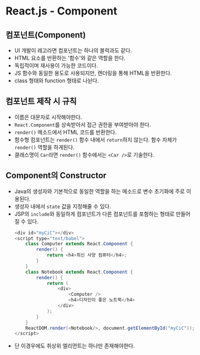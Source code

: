 # React.js - Component
## 컴포넌트(Component)
- UI 개발이 레고라면 컴포넌트는 하나의 블럭과도 같다.
- HTML 요소를 반환하는 '함수'와 같은 역할을 한다.
- 독립적이며 재사용이 가능한 코드이다.
- JS 함수와 동일한 용도로 사용되지만, 렌더링을 통해 HTML을 반환한다.
- class 형태와 function 형태로 나뉜다.

## 컴포넌트 제작 시 규칙
- 이름은 대문자로 시작해야한다.
- ```React.Component```를 상속받아서 접근 권한을 부여받아야 한다.
- ```render()``` 메소드에서 HTML 코드를 반환한다.
- 함수형 컴포넌트는 ```render()``` 함수 내에서 ```return```하지 않는다. 함수 자체가 ```render()``` 역할을 하게된다.
- 클래스명이 ```Car```라면 ```render()``` 함수에서는 ```<Car />```로 기술한다.

## Component의 Constructor
- Java의 생성자와 기본적으로 동일한 역할을 하는 메소드로 변수 초기화에 주로 이용된다.
- 생성자 내에서 ```state``` 값을 지정해줄 수 있다.
- JSP의 ```include```와 동일하게 컴포넌트가 다른 컴포넌트를 포함하는 형태로 만들어질 수 있다.
    ```java
    <div id="myCiC"></div>
    <script type="text/babel">
        class Computer extends React.Component {
            render() {
                return <h4>최신 사양 컴퓨터</h4>;
            }
        }
        class Notebook extends React.Component {
            render() {
                return (
                    <div>
                        <Computer />
                        <h4>디자인이 좋은 노트북</h4>   
                    </div>  
                );
            }
        }
        ReactDOM.render(<Notebook/>, document.getElementById("myCiC"));
    </script>
    ```
- 단 이경우에도 취상위 엘리먼트는 하나만 존재해야한다.

